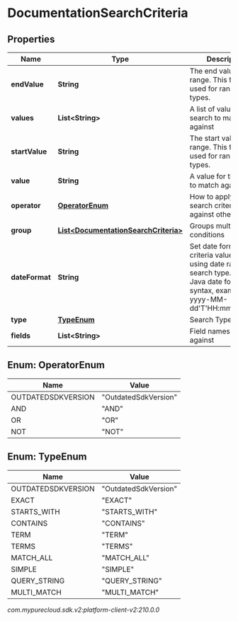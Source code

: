 # DocumentationSearchCriteria


## Properties

| Name | Type | Description | Notes |
| ------------ | ------------- | ------------- | ------------- |
| **endValue** | **String** | The end value of the range. This field is used for range search types. |  [optional] |
| **values** | **List&lt;String&gt;** | A list of values for the search to match against |  [optional] |
| **startValue** | **String** | The start value of the range. This field is used for range search types. |  [optional] |
| **value** | **String** | A value for the search to match against |  [optional] |
| **operator** | [**OperatorEnum**](#Enum--OperatorEnum) | How to apply this search criteria against other criteria |  [optional] |
| **group** | [**List&lt;DocumentationSearchCriteria&gt;**](DocumentationSearchCriteria) | Groups multiple conditions |  [optional] |
| **dateFormat** | **String** | Set date format for criteria values when using date range search type.  Supports Java date format syntax, example yyyy-MM-dd'T'HH:mm:ss.SSSX. |  [optional] |
| **type** | [**TypeEnum**](#Enum--TypeEnum) | Search Type |  |
| **fields** | **List&lt;String&gt;** | Field names to search against |  [optional] |


## Enum: OperatorEnum

| Name | Value |
| ---- | ----- |
| OUTDATEDSDKVERSION | &quot;OutdatedSdkVersion&quot; | 
| AND | &quot;AND&quot; | 
| OR | &quot;OR&quot; | 
| NOT | &quot;NOT&quot; | 


## Enum: TypeEnum

| Name | Value |
| ---- | ----- |
| OUTDATEDSDKVERSION | &quot;OutdatedSdkVersion&quot; | 
| EXACT | &quot;EXACT&quot; | 
| STARTS_WITH | &quot;STARTS_WITH&quot; | 
| CONTAINS | &quot;CONTAINS&quot; | 
| TERM | &quot;TERM&quot; | 
| TERMS | &quot;TERMS&quot; | 
| MATCH_ALL | &quot;MATCH_ALL&quot; | 
| SIMPLE | &quot;SIMPLE&quot; | 
| QUERY_STRING | &quot;QUERY_STRING&quot; | 
| MULTI_MATCH | &quot;MULTI_MATCH&quot; | 




_com.mypurecloud.sdk.v2:platform-client-v2:210.0.0_
